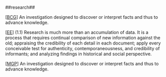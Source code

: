 ##research##

\[[BCG](SOURCES.md#BCG)\] An investigation designed to discover or interpret facts and thus to advance knowledge.

\[[EE](SOURCES.md#EE)\] (1.1) Research is much more than an accumulation of data. It is a process that requires continual comparison of new information against the old; appraising the credibility of each detail in each document; apply every conceivable test for authenticity, contemporaneousness, and credibility of informants; and analyzing findings in historical and social perspective.

\[[MGP](SOURCES.md#MGP)\] An investigation designed to discover or interpret facts and thus to advance knowledge.
